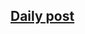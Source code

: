 ## [Daily post](https://www.linkedin.com/pulse/day-29-from-pailliers-limits-ckks-tenseal-30daysofflcode-dsilva-5xyff/?trackingId=W6U9EUdzQNbUf5QXtbvKzw%3D%3D)
